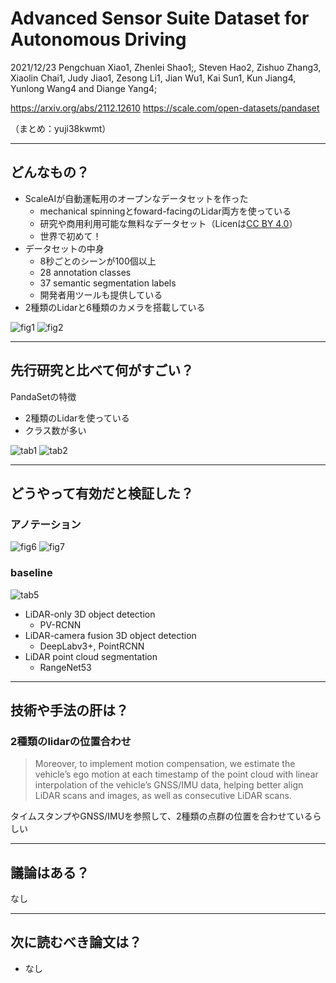 Advanced Sensor Suite Dataset for Autonomous Driving
===

2021/12/23 Pengchuan Xiao1, Zhenlei Shao1;, Steven Hao2, Zishuo Zhang3, Xiaolin Chai1, Judy Jiao1,
Zesong Li1, Jian Wu1, Kai Sun1, Kun Jiang4, Yunlong Wang4 and Diange Yang4;


https://arxiv.org/abs/2112.12610
https://scale.com/open-datasets/pandaset

（まとめ：yuji38kwmt）

---

## どんなもの？

* ScaleAIが自動運転用のオープンなデータセットを作った
    * mechanical spinningとfoward-facingのLidar両方を使っている
    * 研究や商用利用可能な無料なデータセット（Licenは[CC BY 4.0](https://scale.com/legal/pandaset-terms-of-use)）
    * 世界で初めて！
* データセットの中身
    * 8秒ごとのシーンが100個以上
    * 28 annotation classes
    * 37 semantic segmentation labels
    * 開発者用ツールも提供している
* 2種類のLidarと6種類のカメラを搭載している

![fig1](yuji38kwmt/fig1.png)
![fig2](yuji38kwmt/fig2.png)

---

## 先行研究と比べて何がすごい？

PandaSetの特徴
* 2種類のLidarを使っている
* クラス数が多い

![tab1](yuji38kwmt/tab1.png)
![tab2](yuji38kwmt/tab2.png)

---

## どうやって有効だと検証した？

### アノテーション

![fig6](yuji38kwmt/fig6.png)
![fig7](yuji38kwmt/fig7.png)

### baseline
![tab5](yuji38kwmt/tab5.png)

* LiDAR-only 3D object detection
    * PV-RCNN
* LiDAR-camera fusion 3D object detection
    * DeepLabv3+, PointRCNN
* LiDAR point cloud segmentation
    * RangeNet53

---

## 技術や手法の肝は？


### 2種類のlidarの位置合わせ
>Moreover, to implement motion
compensation, we estimate the vehicle’s ego motion at each
timestamp of the point cloud with linear interpolation of the
vehicle’s GNSS/IMU data, helping better align LiDAR scans
and images, as well as consecutive LiDAR scans.

タイムスタンプやGNSS/IMUを参照して、2種類の点群の位置を合わせているらしい


---

## 議論はある？
なし


---

## 次に読むべき論文は？
* なし